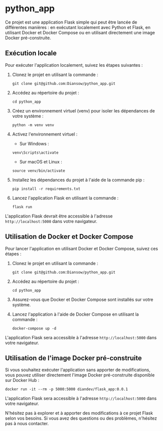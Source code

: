 # python_app

Ce projet est une application Flask simple qui peut être lancée de différentes manières : en exécutant localement avec Python et Flask, en utilisant Docker et Docker Compose ou en utilisant directement une image Docker pré-construite.

## Exécution locale

Pour exécuter l'application localement, suivez les étapes suivantes :

1. Clonez le projet en utilisant la commande :
   ```
   git clone git@github.com:Diansow/python_app.git
   ```

2. Accédez au répertoire du projet :
   ```
   cd python_app
   ```

3. Créez un environnement virtuel (venv) pour isoler les dépendances de votre système :
   ```
   python -m venv venv
   ```

4. Activez l'environnement virtuel :
   - Sur Windows :
   ```
   venv\Scripts\activate
   ```
   - Sur macOS et Linux :
   ```
   source venv/bin/activate
   ```

5. Installez les dépendances du projet à l'aide de la commande pip :
   ```
   pip install -r requirements.txt
   ```

6. Lancez l'application Flask en utilisant la commande :
   ```
   flask run
   ```

L'application Flask devrait être accessible à l'adresse `http://localhost:5000` dans votre navigateur.

## Utilisation de Docker et Docker Compose

Pour lancer l'application en utilisant Docker et Docker Compose, suivez ces étapes :

1. Clonez le projet en utilisant la commande :
   ```
   git clone git@github.com:Diansow/python_app.git
   ```

2. Accédez au répertoire du projet :
   ```
   cd python_app
   ```

3. Assurez-vous que Docker et Docker Compose sont installés sur votre système.

4. Lancez l'application à l'aide de Docker Compose en utilisant la commande :
   ```
   docker-compose up -d
   ```

L'application Flask sera accessible à l'adresse `http://localhost:5000` dans votre navigateur.

## Utilisation de l'image Docker pré-construite

Si vous souhaitez exécuter l'application sans apporter de modifications, vous pouvez utiliser directement l'image Docker pré-construite disponible sur Docker Hub :

```
docker run -it --rm -p 5000:5000 diandev/flask_app:0.0.1
```

L'application Flask sera accessible à l'adresse `http://localhost:5000` dans votre navigateur.

N'hésitez pas à explorer et à apporter des modifications à ce projet Flask selon vos besoins. Si vous avez des questions ou des problèmes, n'hésitez pas à nous contacter.
